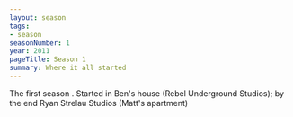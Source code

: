 ```yaml
---
layout: season
tags:
- season
seasonNumber: 1
year: 2011
pageTitle: Season 1
summary: Where it all started
---
```

The first season . Started in Ben's house (Rebel Underground Studios); by the end Ryan Strelau Studios (Matt's apartment)